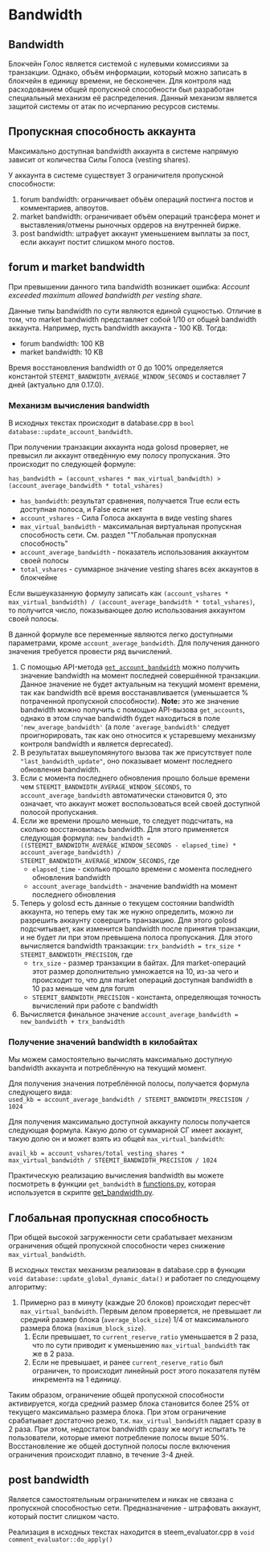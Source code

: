 # Bandwidth

## Bandwidth

Блокчейн Голос является системой с нулевыми комиссиями за транзакции. Однако, объём информации, который можно записать в блокчейн в единицу времени, не бесконечен. Для контроля над расходованием общей пропускной способности был разработан специальный механизм её распределения. Данный механизм является защитой системы от атак по исчерпанию ресурсов системы.

## Пропускная способность аккаунта

Максимально доступная bandwidth аккаунта в системе напрямую зависит от количества Силы Голоса \(vesting shares\).

У аккаунта в системе существует 3 ограничителя пропускной способности:

1. forum bandwidth: ограничивает объём операций постинга постов и комментариев, апвоутов.
2. market bandwidth: ограничивает объём операций трансфера монет и выставления/отмены рыночных ордеров на внутренней бирже.
3. post bandwidth: штрафует аккаунт уменьшением выплаты за пост, если аккаунт постит слишком много постов.

## forum и market bandwidth

При превышении данного типа bandwidth возникает ошибка: _Account exceeded maximum allowed bandwidth per vesting share._

Данные типы bandwidth по сути являются единой сущностью. Отличие в том, что market bandwidth представляет собой 1/10 от общей bandwidth аккаунта. Например, пусть bandwidth аккаунта - 100 KB. Тогда:

* forum bandwidth: 100 KB
* market bandwidth: 10 KB

Время восстановления bandwidth от 0 до 100% определяется константой `STEEMIT_BANDWIDTH_AVERAGE_WINDOW_SECONDS` и составляет 7 дней \(актуально для 0.17.0\).

### Механизм вычисления bandwidth

В исходных текстах происходит в database.cpp в `bool database::update_account_bandwidth`.

При получении транзакции аккаунта нода golosd проверяет, не превысил ли аккаунт отведённую ему полосу пропускания. Это происходит по следующей формуле:

`has_bandwidth = (account_vshares * max_virtual_bandwidth) > (account_average_bandwidth * total_vshares)`

* `has_bandwidth`: результат сравнения, получается True если есть доступная полоса, и False если нет
* `account_vshares` - Сила Голоса аккаунта в виде vesting shares
* `max_virtual_bandwidth` - максимальная виртуальная пропускная способность сети. См. раздел ""Глобальная пропускная способность"
* `account_average_bandwidth` - показатель использования аккаунтом своей полосы
* `total_vshares` - суммарное значение vesting shares всех аккаунтов в блокчейне

Если вышеуказанную формулу записать как `(account_vshares * max_virtual_bandwidth) / (account_average_bandwidth * total_vshares)`, то получится число, показывающее долю использования аккаунтом своей полосы.

В данной формуле все переменные являются легко доступными параметрами, кроме `account_average_bandwidth`. Для получения данного значения требуется провести ряд вычислений.

1. С помощью API-метода [`get_account_bandwidth`](../api-dokumentatsiya/api-golos-ch1.md) можно получить значение bandwidth на момент последней совершённой транзакции. Данное значение не будет актуальным на текущий момент времени, так как bandwidth всё время восстанавливается \(уменьшается % потраченной пропускной способности\). **Note:** это же значение bandwidth можно получить с помощью API-вызова `get_accounts`, однако в этом случае bandwidth будет находиться в поле `'new_average_bandwidth'` \(а поле `'average_bandwidth'` следует проигнорировать, так как оно относится к устаревшему механизму контроля bandwidth и является deprecated\).
2. В результатах вышеупомянутого вызова так же присутствует поле `"last_bandwidth_update"`, оно показывает момент последнего обновления bandwidth.
3. Если с момента последнего обновления прошло больше времени чем `STEEMIT_BANDWIDTH_AVERAGE_WINDOW_SECONDS`, то `account_average_bandwidth` автоматически становится 0, это означает, что аккаунт может воспользоваться всей своей доступной полосой пропускания.
4. Если же времени прошло меньше, то следует подсчитать, на сколько восстановилась bandwidth. Для этого применяется следующая формула: `new_bandwidth = ((STEEMIT_BANDWIDTH_AVERAGE_WINDOW_SECONDS - elapsed_time) * account_average_bandwidth) / STEEMIT_BANDWIDTH_AVERAGE_WINDOW_SECONDS`, где
   * `elapsed_time` - сколько прошло времени с момента последнего обновления bandwidth
   * `account_average_bandwidth` - значение bandwidth на момент последнего обновления
5. Теперь у golosd есть данные о текущем состоянии bandwidth аккаунта, но теперь ему так же нужно определить, можно ли разрешить аккаунту совершить транзакцию. Для этого golosd подсчитывает, как изменится bandwidth после принятия транзакции, и не будет ли при этом превышена полоса пропускания. Для этого вычисляется bandwidth транзакции: `trx_bandwidth = trx_size * STEEMIT_BANDWIDTH_PRECISION`, где  
   * `trx_size` - размер транзакции в байтах. Для market-операций этот размер дополнительно умножается на 10, из-за чего и происходит то, что для market операций доступная bandwidth в 10 раз меньше чем для forum
   * `STEEMIT_BANDWIDTH_PRECISION` - константа, определяющая точность вычислений при работе с bandwidth
6. Вычисляется финальное значение `account_average_bandwidth = new_bandwidth + trx_bandwidth`

### Получение значений bandwidth в килобайтах

Мы можем самостоятельно вычислять максимально доступную bandwidth аккаунта и потреблённую на текущий момент.

Для получения значения потреблённой полосы, получается формула следующего вида:  
`used_kb = account_average_bandwidth / STEEMIT_BANDWIDTH_PRECISION / 1024`

Для получения максимально доступной аккаунту полосы получается следующая формула. Какую долю от суммарной СГ имеет аккаунт, такую долю он и может взять из общей `max_virtual_bandwidth`:

`avail_kb = account_vshares/total_vesting_shares * max_virtual_bandwidth / STEEMIT_BANDWIDTH_PRECISION / 1024`

Практическую реализацию вычисления bandwidth вы можете посмотреть в функции `get_bandwidth` в [functions.py](https://github.com/bitfag/golos-scripts/blob/master/functions.py), которая используется в скрипте [get\_bandwidth.py](https://github.com/bitfag/golos-scripts/blob/master/get_bandwidth.py).

## Глобальная пропускная способность

При общей высокой загруженности сети срабатывает механизм ограничения общей пропускной способности через снижение `max_virtual_bandwidth`.

В исходных текстах механизм реализован в database.cpp в функции `void database::update_global_dynamic_data()` и работает по следующему алгоритму:

1. Примерно раз в минуту \(каждые 20 блоков\) происходит пересчёт `max_virtual_bandwidth`. Первым делом проверяется, не превышает ли средний размер блока \(`average_block_size`\) 1/4 от максимального размера блока \(`maximum_block_size`\).
   1. Если превышает, то `current_reserve_ratio` уменьшается в 2 раза, что по сути приводит к уменьшению `max_virtual_bandwidth` так же в 2 раза.
   2. Если не превышает, и ранее `current_reserve_ratio` был ограничен, то происходит линейный рост этого показателя путём инкремента на 1 единицу.

Таким образом, ограничение общей пропускной способности активируется, когда средний размер блока становится более 25% от текущего максимально размера блока. При этом ограничение срабатывает достаточно резко, т.к. `max_virtual_bandwidth` падает сразу в 2 раза. При этом, недостаток bandwidth сразу же могут испытать те пользователи, которые имеют потребление полосы выше 50%. Восстановление же общей доступной полосы после включения ограничения происходит плавно, в течение 3-4 дней.

## post bandwidth

Является самостоятельным ограничителем и никак не связана с пропускной способностью сети. Предназначение - штрафовать аккаунт, который постит слишком часто.

Реализация в исходных текстах находится в steem\_evaluator.cpp в `void comment_evaluator::do_apply()`

